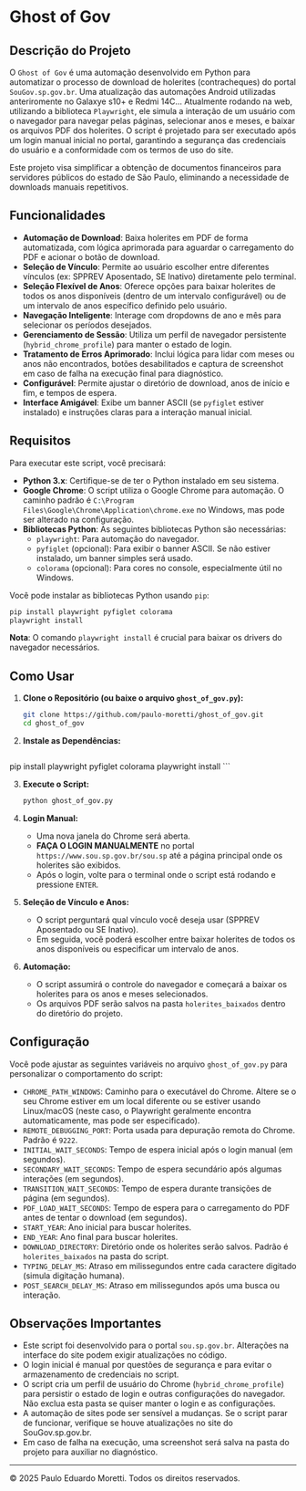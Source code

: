 # Ghost of Gov

## Descrição do Projeto

O `Ghost of Gov` é uma automação desenvolvido em Python para automatizar o processo de download de holerites (contracheques) do portal `SouGov.sp.gov.br`. Uma atualização das automações Android utilizadas anteriromente no Galaxye s10+ e Redmi 14C... Atualmente rodando na web, utilizando a biblioteca `Playwright`, ele simula a interação de um usuário com o navegador para navegar pelas páginas, selecionar anos e meses, e baixar os arquivos PDF dos holerites. O script é projetado para ser executado após um login manual inicial no portal, garantindo a segurança das credenciais do usuário e a conformidade com os termos de uso do site.

Este projeto visa simplificar a obtenção de documentos financeiros para servidores públicos do estado de São Paulo, eliminando a necessidade de downloads manuais repetitivos.

## Funcionalidades

- **Automação de Download**: Baixa holerites em PDF de forma automatizada, com lógica aprimorada para aguardar o carregamento do PDF e acionar o botão de download.
- **Seleção de Vínculo**: Permite ao usuário escolher entre diferentes vínculos (ex: SPPREV Aposentado, SE Inativo) diretamente pelo terminal.
- **Seleção Flexível de Anos**: Oferece opções para baixar holerites de todos os anos disponíveis (dentro de um intervalo configurável) ou de um intervalo de anos específico definido pelo usuário.
- **Navegação Inteligente**: Interage com dropdowns de ano e mês para selecionar os períodos desejados.
- **Gerenciamento de Sessão**: Utiliza um perfil de navegador persistente (`hybrid_chrome_profile`) para manter o estado de login.
- **Tratamento de Erros Aprimorado**: Inclui lógica para lidar com meses ou anos não encontrados, botões desabilitados e captura de screenshot em caso de falha na execução final para diagnóstico.
- **Configurável**: Permite ajustar o diretório de download, anos de início e fim, e tempos de espera.
- **Interface Amigável**: Exibe um banner ASCII (se `pyfiglet` estiver instalado) e instruções claras para a interação manual inicial.

## Requisitos

Para executar este script, você precisará:

- **Python 3.x**: Certifique-se de ter o Python instalado em seu sistema.
- **Google Chrome**: O script utiliza o Google Chrome para automação. O caminho padrão é `C:\Program Files\Google\Chrome\Application\chrome.exe` no Windows, mas pode ser alterado na configuração.
- **Bibliotecas Python**: As seguintes bibliotecas Python são necessárias:
    - `playwright`: Para automação do navegador.
    - `pyfiglet` (opcional): Para exibir o banner ASCII. Se não estiver instalado, um banner simples será usado.
    - `colorama` (opcional): Para cores no console, especialmente útil no Windows.

Você pode instalar as bibliotecas Python usando `pip`:

```bash
pip install playwright pyfiglet colorama
playwright install
```

**Nota**: O comando `playwright install` é crucial para baixar os drivers do navegador necessários.

## Como Usar

1.  **Clone o Repositório (ou baixe o arquivo `ghost_of_gov.py`):**

    ```bash
    git clone https://github.com/paulo-moretti/ghost_of_gov.git 
    cd ghost_of_gov
    ```

2.  **Instale as Dependências:**

    ```bash
pip install playwright pyfiglet colorama
playwright install
    ```

3.  **Execute o Script:**

    ```bash
    python ghost_of_gov.py
    ```

4.  **Login Manual:**

    -   Uma nova janela do Chrome será aberta.
    -   **FAÇA O LOGIN MANUALMENTE** no portal `https://www.sou.sp.gov.br/sou.sp` até a página principal onde os holerites são exibidos.
    -   Após o login, volte para o terminal onde o script está rodando e pressione `ENTER`.

5.  **Seleção de Vínculo e Anos:**

    -   O script perguntará qual vínculo você deseja usar (SPPREV Aposentado ou SE Inativo).
    -   Em seguida, você poderá escolher entre baixar holerites de todos os anos disponíveis ou especificar um intervalo de anos.

6.  **Automação:**

    -   O script assumirá o controle do navegador e começará a baixar os holerites para os anos e meses selecionados.
    -   Os arquivos PDF serão salvos na pasta `holerites_baixados` dentro do diretório do projeto.

## Configuração

Você pode ajustar as seguintes variáveis no arquivo `ghost_of_gov.py` para personalizar o comportamento do script:

-   `CHROME_PATH_WINDOWS`: Caminho para o executável do Chrome. Altere se o seu Chrome estiver em um local diferente ou se estiver usando Linux/macOS (neste caso, o Playwright geralmente encontra automaticamente, mas pode ser especificado).
-   `REMOTE_DEBUGGING_PORT`: Porta usada para depuração remota do Chrome. Padrão é `9222`.
-   `INITIAL_WAIT_SECONDS`: Tempo de espera inicial após o login manual (em segundos).
-   `SECONDARY_WAIT_SECONDS`: Tempo de espera secundário após algumas interações (em segundos).
-   `TRANSITION_WAIT_SECONDS`: Tempo de espera durante transições de página (em segundos).
-   `PDF_LOAD_WAIT_SECONDS`: Tempo de espera para o carregamento do PDF antes de tentar o download (em segundos).
-   `START_YEAR`: Ano inicial para buscar holerites.
-   `END_YEAR`: Ano final para buscar holerites.
-   `DOWNLOAD_DIRECTORY`: Diretório onde os holerites serão salvos. Padrão é `holerites_baixados` na pasta do script.
-   `TYPING_DELAY_MS`: Atraso em milissegundos entre cada caractere digitado (simula digitação humana).
-   `POST_SEARCH_DELAY_MS`: Atraso em milissegundos após uma busca ou interação.

## Observações Importantes

-   Este script foi desenvolvido para o portal `sou.sp.gov.br`. Alterações na interface do site podem exigir atualizações no código.
-   O login inicial é manual por questões de segurança e para evitar o armazenamento de credenciais no script.
-   O script cria um perfil de usuário do Chrome (`hybrid_chrome_profile`) para persistir o estado de login e outras configurações do navegador. Não exclua esta pasta se quiser manter o login e as configurações.
-   A automação de sites pode ser sensível a mudanças. Se o script parar de funcionar, verifique se houve atualizações no site do SouGov.sp.gov.br.
-   Em caso de falha na execução, uma screenshot será salva na pasta do projeto para auxiliar no diagnóstico.

---

© 2025 Paulo Eduardo Moretti. Todos os direitos reservados.


